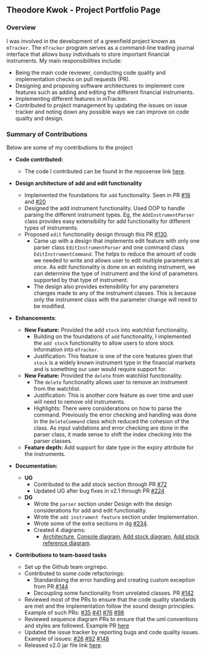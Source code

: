 ## Theodore Kwok - Project Portfolio Page

### Overview
I was involved in the development of a greenfield project known as `mTracker`. The `mTracker` program
serves as a command-line trading journal interface that allows busy individuals to store important financial instruments.
My main responsibilities include:
* Being the main code reviewer, conducting code quality and implementation checks on pull requests (PR).
* Designing and proposing software architectures to implement core features such as adding and editing
the different financial instruments.
* Implementing different features in mTracker.
* Contributed to project management by updating the issues on issue tracker and noting down any possible ways we can
improve on code quality and design.

### Summary of Contributions
Below are some of my contributions to the project

* **Code contributed:**
  * The code I contributed can be found in the reposense link [here](https://nus-cs2113-ay2122s1.github.io/tp-dashboard/?search=&sort=groupTitle&sortWithin=title&timeframe=commit&mergegroup=&groupSelect=groupByRepos&breakdown=true&checkedFileTypes=docs~functional-code~test-code~other&since=2021-09-25&tabOpen=true&tabType=authorship&tabAuthor=theodorekwok&tabRepo=AY2122S1-CS2113T-T12-1%2Ftp%5Bmaster%5D&authorshipIsMergeGroup=false&authorshipFileTypes=docs~functional-code~test-code~other&authorshipIsBinaryFileTypeChecked=false).
* **Design architecture of add and edit functionality**
  * Implemented the foundations for `add` functionality. Seen in PR
  [#18](https://github.com/AY2122S1-CS2113T-T12-1/tp/pull/18) and 
  [#20](https://github.com/AY2122S1-CS2113T-T12-1/tp/pull/20)
  * Designed the add instrument functionality. Used OOP to handle parsing the different instrument types. Eg, the `AddInstrumentParser` class provides 
  easy extensibility for add functionality for different types of instruments.
  * Proposed `edit` functionality design through this PR [#130](https://github.com/AY2122S1-CS2113T-T12-1/tp/pull/130).
    * Came up with a design that implements edit feature with only one parser class `EditInstrumentParser` and one command 
    class `EditInstrumentCommand`. The helps to reduce the amount of code we needed to write and allows user to edit 
    multiple parameters at once. As edit functionality is done on an existing instrument, we can determine the type of instrument and the kind of parameters supported 
    by that type of instrument. 
    * The design also provides extensibility for any parameters changes made to any of the 
    instrument classes. This is because only the instrument class with the parameter change will need to be modified.
  
* **Enhancements**:
  * **New Feature:** Provided the add `stock` into watchlist functionality.
    * Building on the foundations of `add` functionality, I implemented the `add stock` functionality to allow users to
    store stock information into `mTracker`.
    * Justification: This feature is one of the core features given that `stock` is a widely known instrument type in the
    financial markets and is something our user would require support for.
  * **New Feature:** Provided the `delete` from watchlist functionality.
    * The `delete` functionality allows user to remove an instrument from the watchlist.
    * Justification: This is another core feature as over time and user will need to remove old instruments.
    * Highlights: There were considerations on how to parse the command. Previously the
    error checking and handling was done in the `DeleteCommand` class which reduced the cohesion of the class. As input
    validations and error checking are done in the parser class, it made sense to shift the index checking into the parser
    classes.
  * **Feature depth:** Add support for date type in the expiry attribute for the instruments.

* **Documentation:**
  * **UG**
    * Contributed to the add stock section through PR [#72](https://github.com/AY2122S1-CS2113T-T12-1/tp/pull/72)
    * Updated UG after bug fixes in v2.1 through PR [#224](https://github.com/AY2122S1-CS2113T-T12-1/tp/pull/224)
  * **DG**
    * Wrote the `parser` section under Design with the design considerations for add and edit functionality.
    * Wrote the `add instrument feature` section under Implementation.
    * Wrote some of the extra sections in dg [#234](https://github.com/AY2122S1-CS2113T-T12-1/tp/pull/234).
    * Created 4 diagrams:
      * [Architecture](https://github.com/AY2122S1-CS2113T-T12-1/tp/blob/master/docs/images/ArchitectureDiagram.png), [Console diagram](https://github.com/AY2122S1-CS2113T-T12-1/tp/blob/master/docs/images/ConsoleDiagram.png), 
      [Add stock diagram](https://github.com/AY2122S1-CS2113T-T12-1/tp/blob/master/docs/images/AddStockSequenceDiagram.png), [Add stock reference diagram](https://github.com/AY2122S1-CS2113T-T12-1/tp/blob/master/docs/images/AddStockSequenceDiagramRef.png).
* **Contributions to team-based tasks**
  * Set up the Github team org/repo.
  * Contributed to some code refactorings:
    * Standardising the error handling and creating custom exception from 
    PR [#144](https://github.com/AY2122S1-CS2113T-T12-1/tp/pull/144)
    * Decoupling some functionality from unrelated classes. PR [#142](https://github.com/AY2122S1-CS2113T-T12-1/tp/pull/142)
  * Reviewed most of the PRs to ensure that the code quality standards are met and the implementation follow the
  sound design principles. Example of such PRs: [#35](https://github.com/AY2122S1-CS2113T-T12-1/tp/pull/35)
    [#41](https://github.com/AY2122S1-CS2113T-T12-1/tp/pull/41)
    [#76](https://github.com/AY2122S1-CS2113T-T12-1/tp/pull/76)
    [#98](https://github.com/AY2122S1-CS2113T-T12-1/tp/pull/98)
  * Reviewed sequence diagram PRs to ensure that the uml conventions and styles are followed. Example PR [here](https://github.com/AY2122S1-CS2113T-T12-1/tp/pull/131)
  * Updated the issue tracker by reporting bugs and code quality issues. Example of issues:
    [#26](https://github.com/AY2122S1-CS2113T-T12-1/tp/issues/26)
    [#92](https://github.com/AY2122S1-CS2113T-T12-1/tp/issues/92)
    [#148](https://github.com/AY2122S1-CS2113T-T12-1/tp/issues/148)
  * Released v2.0 jar file link [here](https://github.com/AY2122S1-CS2113T-T12-1/tp/releases/tag/v2.0-release).
